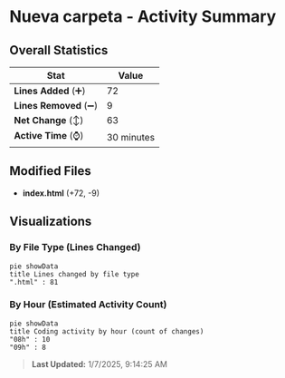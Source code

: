 # Nueva carpeta - Activity Summary 

## Overall Statistics

| Stat                   | Value                                                             |
| ---------------------- | ----------------------------------------------------------------- |
| **Lines Added** (➕)   | 72                                          |
| **Lines Removed** (➖) | 9                                        |
| **Net Change** (↕)    | 63                |
| **Active Time** (⌚)   | 30 minutes |


## Modified Files
- **index.html** (+72, -9)

## Visualizations

### By File Type (Lines Changed)

```mermaid
pie showData
title Lines changed by file type
".html" : 81
```

### By Hour (Estimated Activity Count)

```mermaid
pie showData
title Coding activity by hour (count of changes)
"08h" : 10
"09h" : 8
```


> **Last Updated:** 1/7/2025, 9:14:25 AM